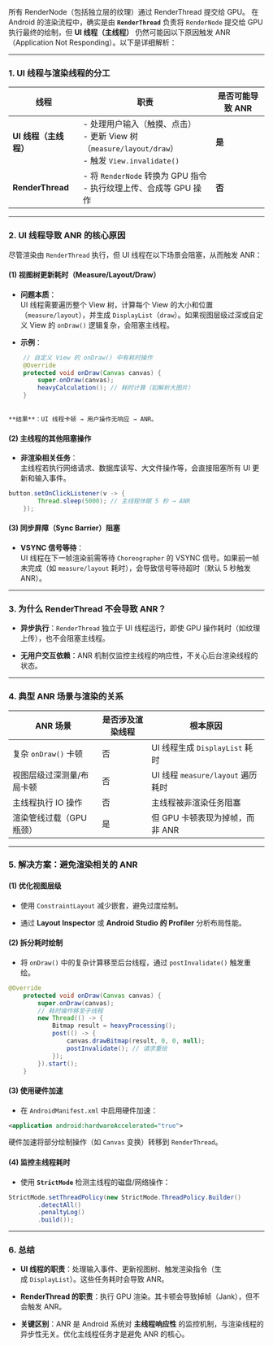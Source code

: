 所有 RenderNode（包括独立层的纹理）通过 RenderThread 提交给 GPU。
在 Android 的渲染流程中，确实是由 **`RenderThread`** 负责将 `RenderNode` 提交给 GPU 执行最终的绘制，但 **UI 线程（主线程）** 仍然可能因以下原因触发 ANR（Application Not Responding）。以下是详细解析：

---

### **1. UI 线程与渲染线程的分工**

|**线程**|**职责**|**是否可能导致 ANR**|
|---|---|---|
|**UI 线程（主线程）**|- 处理用户输入（触摸、点击）  <br>- 更新 View 树（`measure/layout/draw`）  <br>- 触发 `View.invalidate()`|**是**|
|**RenderThread**|- 将 `RenderNode` 转换为 GPU 指令  <br>- 执行纹理上传、合成等 GPU 操作|**否**|

---

### **2. UI 线程导致 ANR 的核心原因**

尽管渲染由 `RenderThread` 执行，但 UI 线程在以下场景会阻塞，从而触发 ANR：

#### **(1) 视图树更新耗时（Measure/Layout/Draw）**

- **问题本质**：  
    UI 线程需要遍历整个 View 树，计算每个 View 的大小和位置（`measure/layout`），并生成 `DisplayList`（`draw`）。如果视图层级过深或自定义 View 的 `onDraw()` 逻辑复杂，会阻塞主线程。
    
- **示例**：
```java
    // 自定义 View 的 onDraw() 中有耗时操作
    @Override
    protected void onDraw(Canvas canvas) {
        super.onDraw(canvas);
        heavyCalculation(); // 耗时计算（如解析大图片）
    }
    
```
    **结果**：UI 线程卡顿 → 用户操作无响应 → ANR。
    
#### **(2) 主线程的其他阻塞操作**

- **非渲染相关任务**：  
    主线程若执行网络请求、数据库读写、大文件操作等，会直接阻塞所有 UI 更新和输入事件。
```java
button.setOnClickListener(v -> {
        Thread.sleep(5000); // 主线程休眠 5 秒 → ANR
    });
```

#### **(3) 同步屏障（Sync Barrier）阻塞**

- **VSYNC 信号等待**：  
    UI 线程在下一帧渲染前需等待 `Choreographer` 的 VSYNC 信号。如果前一帧未完成（如 `measure/layout` 耗时），会导致信号等待超时（默认 5 秒触发 ANR）。
    

---

### **3. 为什么 RenderThread 不会导致 ANR？**

- **异步执行**：`RenderThread` 独立于 UI 线程运行，即使 GPU 操作耗时（如纹理上传），也不会阻塞主线程。
    
- **无用户交互依赖**：ANR 机制仅监控主线程的响应性，不关心后台渲染线程的状态。
    

---

### **4. 典型 ANR 场景与渲染的关系**

|**ANR 场景**|**是否涉及渲染线程**|**根本原因**|
|---|---|---|
|复杂 `onDraw()` 卡顿|否|UI 线程生成 `DisplayList` 耗时|
|视图层级过深测量/布局卡顿|否|UI 线程 `measure/layout` 遍历耗时|
|主线程执行 IO 操作|否|主线程被非渲染任务阻塞|
|渲染管线过载（GPU 瓶颈）|是|但 GPU 卡顿表现为掉帧，而非 ANR|

---

### **5. 解决方案：避免渲染相关的 ANR**

#### **(1) 优化视图层级**

- 使用 `ConstraintLayout` 减少嵌套，避免过度绘制。
    
- 通过 **Layout Inspector** 或 **Android Studio 的 Profiler** 分析布局性能。
    

#### **(2) 拆分耗时绘制**

- 将 `onDraw()` 中的复杂计算移至后台线程，通过 `postInvalidate()` 触发重绘。
```java
@Override
    protected void onDraw(Canvas canvas) {
        super.onDraw(canvas);
        // 耗时操作移至子线程
        new Thread(() -> {
            Bitmap result = heavyProcessing();
            post(() -> {
                canvas.drawBitmap(result, 0, 0, null);
                postInvalidate(); // 请求重绘
            });
        }).start();
    }
```

#### **(3) 使用硬件加速**

- 在 `AndroidManifest.xml` 中启用硬件加速：
```xml
<application android:hardwareAccelerated="true">
```
硬件加速将部分绘制操作（如 `Canvas` 变换）转移到 `RenderThread`。   

#### **(4) 监控主线程耗时**

- 使用 **`StrictMode`** 检测主线程的磁盘/网络操作：
```java
StrictMode.setThreadPolicy(new StrictMode.ThreadPolicy.Builder()
        .detectAll()
        .penaltyLog()
        .build());
```

---

### **6. 总结**

- **UI 线程的职责**：处理输入事件、更新视图树、触发渲染指令（生成 `DisplayList`）。这些任务耗时会导致 ANR。
    
- **RenderThread 的职责**：执行 GPU 渲染。其卡顿会导致掉帧（Jank），但不会触发 ANR。
    
- **关键区别**：ANR 是 Android 系统对 **主线程响应性** 的监控机制，与渲染线程的异步性无关。优化主线程任务才是避免 ANR 的核心。